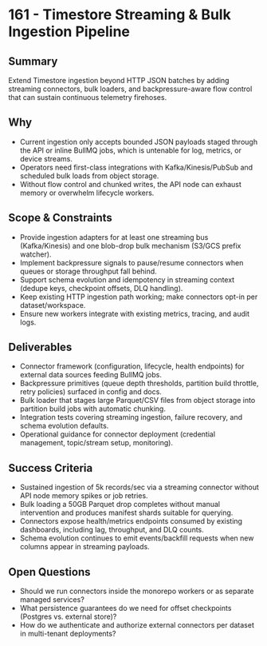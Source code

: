 # 161 - Timestore Streaming & Bulk Ingestion Pipeline

## Summary
Extend Timestore ingestion beyond HTTP JSON batches by adding streaming connectors, bulk loaders, and backpressure-aware flow control that can sustain continuous telemetry firehoses.

## Why
- Current ingestion only accepts bounded JSON payloads staged through the API or inline BullMQ jobs, which is untenable for log, metrics, or device streams.
- Operators need first-class integrations with Kafka/Kinesis/PubSub and scheduled bulk loads from object storage.
- Without flow control and chunked writes, the API node can exhaust memory or overwhelm lifecycle workers.

## Scope & Constraints
- Provide ingestion adapters for at least one streaming bus (Kafka/Kinesis) and one blob-drop bulk mechanism (S3/GCS prefix watcher).
- Implement backpressure signals to pause/resume connectors when queues or storage throughput fall behind.
- Support schema evolution and idempotency in streaming context (dedupe keys, checkpoint offsets, DLQ handling).
- Keep existing HTTP ingestion path working; make connectors opt-in per dataset/workspace.
- Ensure new workers integrate with existing metrics, tracing, and audit logs.

## Deliverables
- Connector framework (configuration, lifecycle, health endpoints) for external data sources feeding BullMQ jobs.
- Backpressure primitives (queue depth thresholds, partition build throttle, retry policies) surfaced in config and docs.
- Bulk loader that stages large Parquet/CSV files from object storage into partition build jobs with automatic chunking.
- Integration tests covering streaming ingestion, failure recovery, and schema evolution defaults.
- Operational guidance for connector deployment (credential management, topic/stream setup, monitoring).

## Success Criteria
- Sustained ingestion of 5k records/sec via a streaming connector without API node memory spikes or job retries.
- Bulk loading a 50GB Parquet drop completes without manual intervention and produces manifest shards suitable for querying.
- Connectors expose health/metrics endpoints consumed by existing dashboards, including lag, throughput, and DLQ counts.
- Schema evolution continues to emit events/backfill requests when new columns appear in streaming payloads.

## Open Questions
- Should we run connectors inside the monorepo workers or as separate managed services?
- What persistence guarantees do we need for offset checkpoints (Postgres vs. external store)?
- How do we authenticate and authorize external connectors per dataset in multi-tenant deployments?

